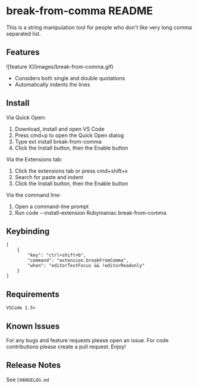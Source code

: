 # break-from-comma README

This is a string manipulation tool for people who don't like very long comma separated list.

## Features

\!\[feature X\]\(images/break-from-comma.gif\)

- Considers both single and double quotations
- Automatically indents the lines

## Install
Via Quick Open:

1. Download, install and open VS Code
2. Press cmd+p to open the Quick Open dialog
3. Type ext install break-from-comma
4. Click the Install button, then the Enable button

Via the Extensions tab:

1. Click the extensions tab or press cmd+shift+x
2. Search for paste and indent
3. Click the Install button, then the Enable button

Via the command line:

1. Open a command-line prompt
2. Run code --install-extension Rubymaniac.break-from-comma

## Keybinding

```
[
    {
        "key": "ctrl+shift+b",
        "command": "extension.breakFromComma",
        "when": "editorTextFocus && !editorReadonly"
    }
]
```

## Requirements

```
VSCode 1.5+
```

## Known Issues

For any bugs and feature requests please open an issue. For code contributions please create a pull request. Enjoy!

## Release Notes

See `CHANGELOG.md`
